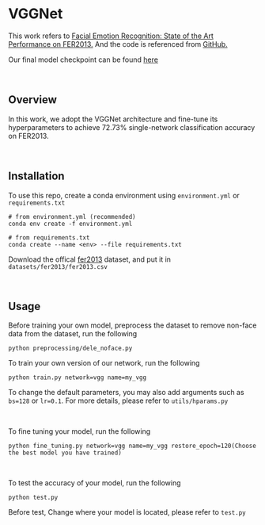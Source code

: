 # VGGNet 

This work refers to [Facial Emotion Recognition: State of the Art Performance on FER2013.](https://arxiv.org/abs/2105.03588) And the code is referenced from [GitHub.](https://github.com/usef-kh/fer)

Our final model checkpoint can be found [here](https://pan.baidu.com/s/1HlzXz15wfg2VZiwqvb50xg?pwd=hi06)

<br>

## Overview
In this work, we adopt the VGGNet architecture and fine-tune its hyperparameters to achieve 72.73% single-network classification accuracy on FER2013.

<br>

## Installation
To use this repo, create a conda environment using `environment.yml` or `requirements.txt`

```
# from environment.yml (recommended)
conda env create -f environment.yml

# from requirements.txt
conda create --name <env> --file requirements.txt
```
Download the offical [fer2013](https://www.kaggle.com/c/challenges-in-representation-learning-facial-expression-recognition-challenge/data) dataset, and put it in `datasets/fer2013/fer2013.csv`

<br>

## Usage

Before training your own model, preprocess the dataset to remove non-face data from the dataset, run the following
```
python preprocessing/dele_noface.py
```

To train your own version of our network, run the following

```
python train.py network=vgg name=my_vgg
```
To change the default parameters, you may also add arguments such as `bs=128` or `lr=0.1`. For more details, please refer to `utils/hparams.py`

<br>

To fine tuning your model, run the following
```
python fine_tuning.py network=vgg name=my_vgg restore_epoch=120(Choose the best model you have trained)
```

<br>

To test the accuracy of your model, run the following
```
python test.py
```
Before test, Change where your model is located, please refer to `test.py` 
